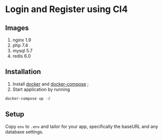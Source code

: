 # Login and Register using CI4

## Images
1. nginx 1.9
2. php 7.4
3. mysql 5.7
3. redis 6.0


## Installation
1. Install [docker](https://docs.docker.com/engine/installation/) and [docker-compose](https://docs.docker.com/compose/install/) ;
2. Start application by running
```sh
docker-compose up -d
```

## Setup

Copy `env` to `.env` and tailor for your app, specifically the baseURL
and any database settings.